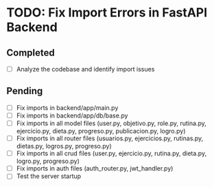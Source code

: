 # TODO: Fix Import Errors in FastAPI Backend

## Completed
- [ ] Analyze the codebase and identify import issues

## Pending
- [ ] Fix imports in backend/app/main.py
- [ ] Fix imports in backend/app/db/base.py
- [ ] Fix imports in all model files (user.py, objetivo.py, role.py, rutina.py, ejercicio.py, dieta.py, progreso.py, publicacion.py, logro.py)
- [ ] Fix imports in all router files (usuarios.py, ejercicios.py, rutinas.py, dietas.py, logros.py, progreso.py)
- [ ] Fix imports in all crud files (user.py, ejercicio.py, rutina.py, dieta.py, logro.py, progreso.py)
- [ ] Fix imports in auth files (auth_router.py, jwt_handler.py)
- [ ] Test the server startup
